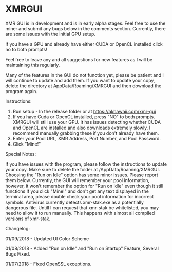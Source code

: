 # XMRGUI

XMR GUI is in development and is in early alpha stages. Feel free to use the miner and submit any bugs below in the comments section. Currently, there are some issues with the initial GPU setup. 

If you have a GPU and already have either CUDA or OpenCL installed click no to both prompts! 

Feel free to leave any and all suggestions for new features as I will be maintaining this regularly. 

Many of the features in the GUI do not function yet, please be patient and I will continue to update and add them.
If you want to update your copy, delete the directory at AppData/Roaming/XMRGUI and then download the program again.


Instructions:

1. Run setup - In the release folder or at https://akhawaii.com/xmr-gui
2. If you have Cuda or OpenCL installed, press "NO" to both prompts. XMRGUI will still use your GPU. It has issues detecting whether CUDA and OpenCL are installed and also downloads extremely slowly. I recommend manually grabbing these if you don't already have them.
3. Enter your Pool URL, XMR Address, Port Number, and Pool Password. 
4. Click "Mine!"


Special Notes:

If you have issues with the program, please follow the instructions to update your copy. Make sure to delete the folder at /AppData/Roaming/XMRGUI.
Choosing the "Run on Idle" option has some minor issues. Please report them below. Currently, the GUI will remember your pool information, however, it won't remember the option for "Run on Idle" even though it still functions
If you click "Mine!" and don't get any text displayed in the terminal area, please double check your pool information for incorrect symbols.
Antivirus currently detects xmr-stak.exe as a potentially dangerous file. Untill I can request that xmr-stak be whitelisted, you may need to allow it to run manually. This happens with almost all compiled versions of xmr-stak.


Changelog:

01/09/2018 - Updated UI Color Scheme

01/08/2018 - Added "Run on Idle" and "Run on Startup" Feature, Several Bugs Fixed. 

01/07/2018 - Fixed OpenSSL exceptions.
